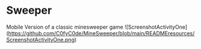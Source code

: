 # Sweeper
Mobile Version of a classic minesweeper game
![ScreenshotActivityOne] (https://github.com/C0fyC0de/MineSweeper/blob/main/READMEresources/ScreenshotActivityOne.png)
